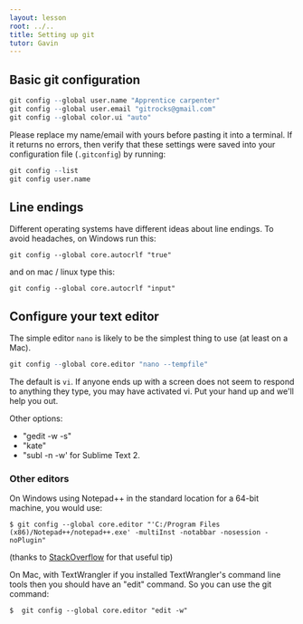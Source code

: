 ```yaml
---
layout: lesson
root: ../..
title: Setting up git
tutor: Gavin
---
```


## Basic git configuration

```r
git config --global user.name "Apprentice carpenter"
git config --global user.email "gitrocks@gmail.com"
git config --global color.ui "auto"
```


Please replace my name/email with yours before pasting it into a terminal. If it returns no errors, then verify that these settings were saved into your configuration file (`.gitconfig`) by running:

```r
git config --list
git config user.name
```

## Line endings

Different operating systems have different ideas about line endings.  To avoid headaches, on Windows run this:

```
git config --global core.autocrlf "true"
```

and on mac / linux type this:

```
git config --global core.autocrlf "input"
```

## Configure your text editor

The simple editor `nano` is likely to be the simplest thing to use (at least on a Mac).


```r
git config --global core.editor "nano --tempfile" 
```

The default is `vi`.  If anyone ends up with a screen does not seem to respond to anything they type, you may have activated vi.  Put your hand up and we'll help you out.


Other options:
* "gedit -w -s" 
* "kate"
* "subl -n -w' for Sublime Text 2.

###  Other editors 

On Windows using Notepad++ in the standard location for a 64-bit machine, you would use:

    $ git config --global core.editor "'C:/Program Files (x86)/Notepad++/notepad++.exe' -multiInst -notabbar -nosession -noPlugin"

(thanks to [StackOverflow](http://stackoverflow.com/questions/1634161/how-do-i-use-notepad-or-other-with-msysgit/2486342#2486342)  for that useful tip)

On Mac, with TextWrangler if you installed TextWrangler's command line tools
then you should have an "edit" command. So you can use the git command:

    $  git config --global core.editor "edit -w"
